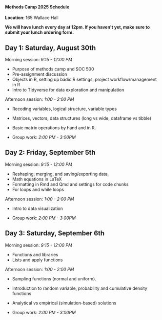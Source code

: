 #### Methods Camp 2025 Schedule 

**Location**: 165 Wallace Hall

**We will have lunch every day at 12pm. If you haven't yet, make sure to submit your lunch ordering form.**

## Day 1: Saturday, August 30th

Morning session: *9:15 - 12:00 PM*

- Purpose of methods camp and SOC 500
- Pre-assignment discussion
- Objects in R, setting up badic R settings, project workflow/management in R
- Intro to Tidyverse for data exploration and manipulation

Afternoon session: *1:00 - 2:00 PM*

- Recoding variables, logical structure, variable types
- Matrices, vectors, data structures (long vs wide, dataframe vs tibble)
- Basic matrix operations by hand and in R. 

- Group work: *2:00 PM - 3:00PM*

## Day 2: Friday, September 5th

Morning session: *9:15 - 12:00 PM*

- Reshaping, merging, and saving/exporting data, 
- Math equations in LaTeX
- Formatting in Rmd and Qmd and settings for code chunks
- For loops and while loops

Afternoon session: *1:00 - 2:00 PM*

- Intro to data visualization

- Group work: *2:00 PM - 3:00PM*

## Day 3: Saturday, September 6th

Morning session: *9:15 - 12:00 PM*

- Functions and libraries
- Lists and apply functions

Afternoon session: *1:00 - 2:00 PM*

- Sampling functions (normal and uniform). 
- Introduction to random variable, probability and cumulative density functions
- Analytical vs empirical (simulation-based) solutions

- Group work: *2:00 PM - 3:00PM*

